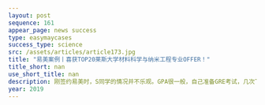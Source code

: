 ```yaml
---
layout: post
sequence: 161
appear_page: news success
type: easymaycases
success_type: science
src: /assets/articles/article173.jpg
title: "易美案例丨喜获TOP20莱斯大学材料科学与纳米工程专业OFFER！"
title_short: nan
use_short_title: nan
description: 刚签约易美时，S同学的情况并不乐观。GPA很一般，自己准备GRE考试，几次下来，分数也一直在305左右徘徊。平日一直在繁忙的课业中打转的他根本没有去实习的空档，对未来的就业规划也毫无头绪。“对于申请研究生这件事，我是实在没有办法了，自己本身对这件事不了解，很多东西都没有准备，简直是一头雾水，无从下手。”S同学回想起当时的情况，仍然倍感无奈。
year: 2019
---
```


